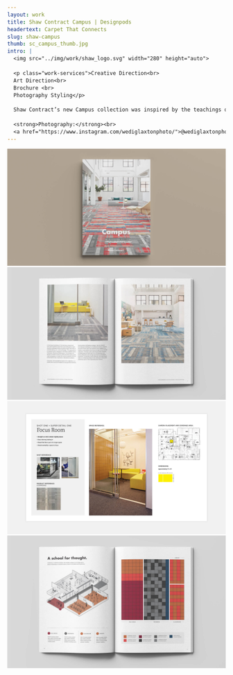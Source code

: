 ```yaml
---
layout: work
title: Shaw Contract Campus | Designpods
headertext: Carpet That Connects
slug: shaw-campus
thumb: sc_campus_thumb.jpg
intro: |
  <img src="../img/work/shaw_logo.svg" width="280" height="auto">

  <p class="work-services">Creative Direction<br>
  Art Direction<br>
  Brochure <br>
  Photography Styling</p>

  Shaw Contract’s new Campus collection was inspired by the teachings of the Bauhaus, creating a dynamic collection that uses pattern and color in interchangeable ways. I worked with the product design team to develop photography assets and print materials for the product launch. This process started with the photography: location selection, space planning, styling recommendations, and day of shoot creative direction. Once the photography was complete, they were used for various marketing materials, including a product brochure.

  <strong>Photography:</strong><br>
  <a href="https://www.instagram.com/wediglaxtonphoto/">@wediglaxtonphoto</a>
---
```


![](../img/work/shaw_campus_1.jpg)
![](../img/work/shaw_campus_2.jpg)
![](../img/work/shaw_campus_3.jpg)
![](../img/work/shaw_campus_4.jpg)
